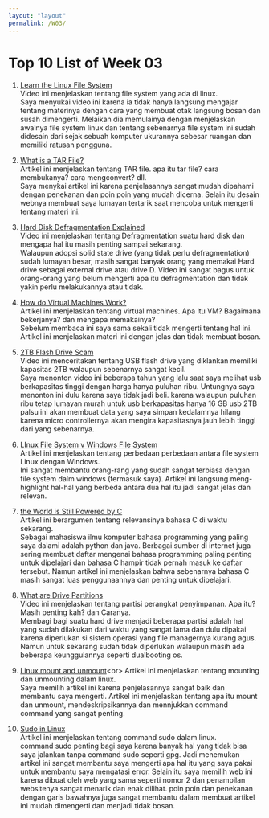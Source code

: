 ```yaml
---
layout: "layout"
permalink: /W03/
---
```


# Top 10 List of Week 03

1. [Learn the Linux File System](https://www.youtube.com/watch?v=HIXzJ3Rz9po&ab_channel=JoeCollins)<br>
Video ini menjelaskan tentang file system yang ada di linux. <br>
Saya menyukai video ini karena ia tidak hanya langsung mengajar tentang materinya dengan cara yang membuat otak langsung bosan dan susah dimengerti. Melaikan dia memulainya dengan menjelaskan awalnya file system linux dan tentang sebenarnya file system ini sudah didesain dari sejak sebuah komputer ukurannya sebesar ruangan dan memiliki ratusan pengguna.

2. [What is a TAR File?](https://www.lifewire.com/tar-file-2622386)<br>
Artikel ini menjelaskan tentang TAR file. apa itu tar file? cara membukanya? cara mengconvert? dll.<br>
Saya menykai artikel ini karena penjelasannya sangat mudah dipahami dengan penekanan dan poin poin yang mudah dicerna. Selain itu desain webnya membuat saya lumayan tertarik saat mencoba untuk mengerti tentang materi ini.


3. [Hard Disk Defragmentation Explained](https://www.youtube.com/watch?v=XSvOfu2PfXk&ab_channel=Techquickie)<br>
Video ini menjelaskan tentang Defragmentation suatu hard disk dan mengapa hal itu masih penting sampai sekarang.<br>
Walaupun adopsi solid state drive (yang tidak perlu defragmentation) sudah lumayan besar, masih sangat banyak orang yang memakai Hard drive sebagai external drive atau drive D. Video ini sangat bagus untuk orang-orang yang belum mengerti apa itu defragmentation dan tidak yakin perlu melakukannya atau tidak.


4. [How do Virtual Machines Work?](https://www.redhat.com/en/topics/virtualization/what-is-a-virtual-machine)<br>
Artikel ini menjelaskan tentang virtual machines. Apa itu VM? Bagaimana bekerjanya? dan mengapa memakainya?<br>
Sebelum membaca ini saya sama sekali tidak mengerti tentang hal ini. Artikel ini menjelaskan materi ini dengan jelas dan tidak membuat bosan. 


5. [2TB Flash Drive Scam](https://www.youtube.com/watch?v=Kix3JKn08OU&ab_channel=GamersNexus)<br>
Video ini menceritakan tentang USB flash drive yang diklankan memiliki kapasitas 2TB walaupun sebenarnya sangat kecil.<br>
Saya menonton video ini beberapa tahun yang lalu saat saya melihat usb berkapasitas tinggi dengan harga hanya puluhan ribu. Untungnya saya menonton ini dulu karena saya tidak jadi beli. karena walaupun puluhan ribu tetap lumayan murah untuk usb berkapasitas hanya 16 GB usb 2TB palsu ini akan membuat data yang saya simpan kedalamnya hilang karena micro controllernya akan mengira kapasitasnya jauh lebih tinggi dari yang sebenarnya.


6. [LInux File System v Windows File System](https://www.howtogeek.com/137096/6-ways-the-linux-file-system-is-different-from-the-windows-file-system/)<br>
Artikel ini menjelaskan tentang perbedaan perbedaan antara file system Linux dengan Windows.<br>
Ini sangat membantu orang-rang yang sudah sangat terbiasa dengan file system dalm windows (termasuk saya). Artikel ini langsung meng-highlight hal-hal yang berbeda antara dua hal itu jadi sangat jelas dan relevan.


7. [the World is Still Powered by C](https://www.toptal.com/c/after-all-these-years-the-world-is-still-powered-by-c-programming)<br>
Artikel ini berargumen tentang relevansinya bahasa C di waktu sekarang.<br>
Sebagai mahasiswa ilmu komputer bahasa programming yang paling saya dalami adalah python dan java. Berbagai sumber di internet juga sering membuat daftar mengenai bahasa programming paling penting untuk dipelajari dan bahasa C hampir tidak pernah masuk ke daftar tersebut. Namun artikel ini menjelaskan bahwa sebenarnya bahasa C masih sangat luas penggunaannya dan penting untuk dipelajari.


8. [What are Drive Partitions](https://www.youtube.com/watch?v=AeUM4kR67XQ&ab_channel=Techquickie)<br>
Video ini menjelaskan tentang partisi perangkat penyimpanan. Apa itu? Masih penting kah? dan Caranya.<br>
Membagi bagi suatu hard drive menjadi beberapa partisi adalah hal yang sudah dilakukan dari waktu yang sangat lama dan dulu dipakai karena diperlukan si sistem operasi yang file managernya kurang agus. Namun untuk sekarang sudah tidak diperlukan walaupun masih ada beberapa keunggulannya seperti dualbooting os.


9. [Linux mount and unmount](https://www.computerhope.com/unix/umount.htm#:~:text=The%20mount%20command%20mounts%20a,operations%2C%20and%20safely%20detaching%20it.)<br>
Artikel ini menjelaskan tentang mounting dan unmounting dalam linux.<br>
Saya memilih artikel ini karena penjelasannya sangat baik dan membantu saya mengerti. Artikel ini menjelaskan tentang apa itu mount dan unmount, mendeskripsikannya dan mennjukkan command command yang sangat penting.


10. [Sudo in Linux](https://www.lifewire.com/what-is-sudo-2197466)<br>
Artikel ini menjelaskan tentang command sudo dalam linux.<br>
command sudo penting bagi saya karena banyak hal yang tidak bisa saya jalankan tanpa command sudo seperti gpg. Jadi menemukan artikel ini sangat membantu saya mengerti apa hal itu yang saya pakai untuk membantu saya mengatasi error. Selain itu saya memilih web ini karena dibuat oleh web yang sama seperti nomor 2 dan penampilan websitenya sangat menarik dan enak dilihat. poin poin dan penekanan dengan garis bawahnya juga sangat membantu dalam membuat artikel ini mudah dimengerti dan menjadi tidak bosan.


